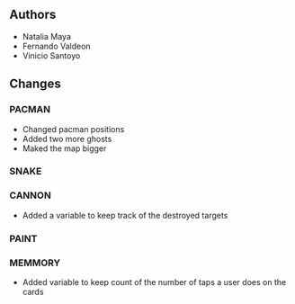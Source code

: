 ## Authors 
- Natalia Maya
- Fernando Valdeon 
- Vinicio Santoyo


## Changes

### PACMAN
- Changed pacman positions
- Added two more ghosts
- Maked the map bigger


### SNAKE 
### CANNON
- Added a variable to keep track of the destroyed targets
### PAINT
### MEMMORY
- Added variable to keep count of the number of taps a user does on the cards
